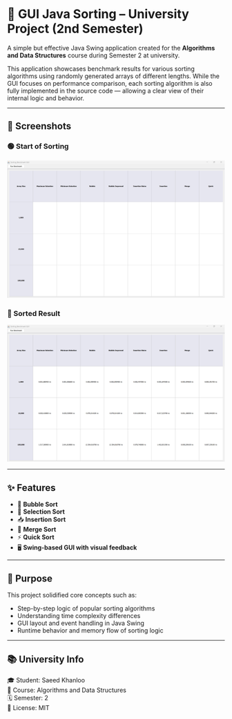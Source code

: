 # 🧮 GUI Java Sorting – University Project (2nd Semester)

A simple but effective Java Swing application created for the **Algorithms and Data Structures** course during Semester 2 at university.

This application showcases benchmark results for various sorting algorithms using randomly generated arrays of different lengths.
While the GUI focuses on performance comparison, each sorting algorithm is also fully implemented in the source code — allowing a clear view of their internal logic and behavior.

---

## 📸 Screenshots

### 🟢 Start of Sorting
![Start](./assets/start.png)

### 🏁 Sorted Result
![End](./assets/end.png)

---

## ✨ Features

- 🫧 **Bubble Sort**  
- 🎯 **Selection Sort**  
- 📥 **Insertion Sort**  
- 🧩 **Merge Sort**  
- ⚡ **Quick Sort**  
- 🖥️ **Swing-based GUI with visual feedback**

---

## 🎯 Purpose

This project solidified core concepts such as:
- Step-by-step logic of popular sorting algorithms
- Understanding time complexity differences
- GUI layout and event handling in Java Swing
- Runtime behavior and memory flow of sorting logic

---

## 📚 University Info

🎓 Student: Saeed Khanloo  
🧠 Course: Algorithms and Data Structures  
🗓️ Semester: 2  
🪪 License: MIT
